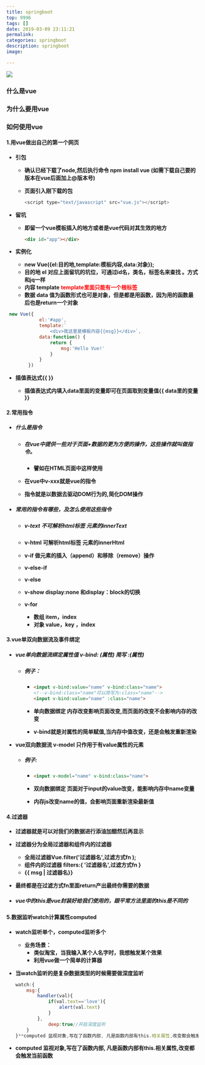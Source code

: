 ```yaml
---
title: springboot
top: 9996
tags: []
date: 2019-03-09 23:11:21
permalink:
categories: springboot
description: springboot
image:

---
```


<p class="description"></p>

<meta name="referrer" content="no-referrer" />

<img src="http://blog-mamba.oss-cn-beijing.aliyuncs.com/springboot/title.png">

<!-- more -->

### 什么是vue

### 为什么要用vue

###  如何使用vue

#### 1.用vue做出自己的第一个网页

- **引包**

  - **确认已经下载了node,然后执行命令 npm install vue (如需下载自己要的版本在vue后面加上@版本号)**

  - **页面引入刚下载的包**
  
    ```javascript
    <script type="text/javascript" src="vue.js"></script>
    ```
  
    
  
- **留坑**

  - **即留一个vue模板插入的地方或者是vue代码对其生效的地方**

    ```html
    <div id="app"></div>
    ```

    

- **实例化**

  -  **new Vue({el:目的地,template:模板内容,data:对象});**
    - **目的地 el 对应上面留坑的坑位，可通过id名，类名，标签名来查找 。方式和jq一样**
    - **内容 template**  <font color="red">**template里面只能有一个根标签**</font>
    - **数据 data 值为函数形式也可是对象，但是都是用函数，因为用的函数最后也是return一个对象**

```javascript
 new Vue({
            el:'#app',
            template:`
                <div>我这里是模板内容{{msg}}</div>`,
            data:function() {
                return {
                    msg:'Hello Vue!'
                }
            }
        })
```

- **插值表达式{{ }}**

  - **插值表达式内填入data里面的变量即可在页面取到变量值{{ data里的变量 }}**



#### 2.常用指令

- ##### 什么是指令

  - ##### **在vue中提供一些对于页面+数据的更为方便的操作，这些操作就叫做指令。**

    - **譬如在HTML页面中这样使用<div v-xxx=''></div>**

  - **在vue中v-xxx就是vue的指令**

  - **指令就是以数据去驱动DOM行为的,简化DOM操作**

- ##### **常用的指令有哪些，及怎么使用这些指令**

  - ##### **v-text 不可解析html标签   元素的innerText**

  - **v-html 可解析html标签  元素的innerHtml**

  - **v-if 做元素的插入（append）和移除（remove）操作**

  - **v-else-if**

  - **v-else**

  - **v-show display:none 和display：block的切换**

  - **v-for**

    - **数组 item，index**
    - **对象 value，key ，index**

    

#### 3.vue单双向数据流及事件绑定

- ##### **vue单向数据流绑定属性值 v-bind: (属性) 简写 :(属性)**

  - ##### **例子：**

    - ```html
      <input v-bind:value="name" v-bind:class="name">
      <!--v-bind:class="name"可以简写为:class="name"-->
      <input v-bind:value="name" :class="name">
      ```

    - **单向数据绑定 内存改变影响页面改变,而页面的改变不会影响内存的改变**

    - **v-bind就是对属性的简单赋值,当内存中值改变，还是会触发重新渲染**

- **vue双向数据流 v-model 只作用于有value属性的元素**

  - ##### **例子:**

    - ```html
      <input v-model="name" v-bind:class="name">
      ```

    - **双向数据绑定 页面对于input的value改变，能影响内存中name变量**

    - **内存js改变name的值，会影响页面重新渲染最新值**

#### 4.过滤器

- **过滤器就是可以对我们的数据进行添油加醋然后再显示**

- **过滤器分为全局过滤器和组件内的过滤器**

  - **全局过滤器Vue.filter('过滤器名',过滤方式fn );**
  - **组件内的过滤器 filters:{ '过滤器名',过滤方式fn }**
  - **{{ msg | 过滤器名}}**

- **最终都是在过滤方式fn里面return产出最终你需要的数据**

- ##### vue中的this是vue封装好给我们使用的，跟平常方法里面的this是不同的



#### 5.数据监听watch计算属性computed

- **watch监听单个，computed监听多个**

  - **业务场景：**
    - **类似淘宝，当我输入某个人名字时，我想触发某个效果**
    - **利用vue做一个简单的计算器**

- **当watch监听的是复杂数据类型的时候需要做深度监听**

  ```javascript
  watch:{
      msg:{
          handler(val){
              if(val.text=='love'){
                  alert(val.text)
              }
          },
              deep:true//开启深度监听
      }
  }**computed 监视对象,写在了函数内部, 凡是函数内部有this.相关属性,改变都会触发当前函数**
  ```

- **computed 监视对象,写在了函数内部, 凡是函数内部有this.相关属性,改变都会触发当前函数**

